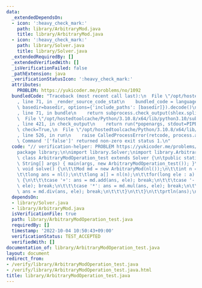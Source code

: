 ```yaml
---
data:
  _extendedDependsOn:
  - icon: ':heavy_check_mark:'
    path: library/ArbitraryMod.java
    title: library/ArbitraryMod.java
  - icon: ':heavy_check_mark:'
    path: library/Solver.java
    title: library/Solver.java
  _extendedRequiredBy: []
  _extendedVerifiedWith: []
  _isVerificationFailed: false
  _pathExtension: java
  _verificationStatusIcon: ':heavy_check_mark:'
  attributes:
    PROBLEM: https://yukicoder.me/problems/no/1092
  bundledCode: "Traceback (most recent call last):\n  File \"/opt/hostedtoolcache/Python/3.10.8/x64/lib/python3.10/site-packages/onlinejudge_verify/documentation/build.py\"\
    , line 71, in _render_source_code_stat\n    bundled_code = language.bundle(stat.path,\
    \ basedir=basedir, options={'include_paths': [basedir]}).decode()\n  File \"/opt/hostedtoolcache/Python/3.10.8/x64/lib/python3.10/site-packages/onlinejudge_verify/languages/user_defined.py\"\
    , line 71, in bundle\n    return subprocess.check_output(shlex.split(command))\n\
    \  File \"/opt/hostedtoolcache/Python/3.10.8/x64/lib/python3.10/subprocess.py\"\
    , line 421, in check_output\n    return run(*popenargs, stdout=PIPE, timeout=timeout,\
    \ check=True,\n  File \"/opt/hostedtoolcache/Python/3.10.8/x64/lib/python3.10/subprocess.py\"\
    , line 526, in run\n    raise CalledProcessError(retcode, process.args,\nsubprocess.CalledProcessError:\
    \ Command '['false']' returned non-zero exit status 1.\n"
  code: "// verification-helper: PROBLEM https://yukicoder.me/problems/no/1092\n\n\
    package library;\n\nimport library.Solver;\nimport library.ArbitraryMod;\n\npublic\
    \ class ArbitraryModOperation_test extends Solver {\n\tpublic static void main(final\
    \ String[] args) { main(args, new ArbitraryModOperation_test()); }\n\n\tpublic\
    \ void solve() {\n\t\tMod md = new ArbitraryMod(nl());\n\t\tint n = ni() - 1;\n\
    \t\tlong ans = nl();\n\t\tlong a[] = nl(n);\n\t\tfor(long ele : a) {\n\t\t\tswitch(nc())\
    \ {\n\t\t\tcase '+': ans = md.add(ans, ele); break;\n\t\t\tcase '-': ans = md.sub(ans,\
    \ ele); break;\n\t\t\tcase '*': ans = md.mul(ans, ele); break;\n\t\t\tcase '/':\
    \ ans = md.div(ans, ele); break;\n\t\t\t}\n\t\t}\n\t\tprtln(ans);\n\t}\n}"
  dependsOn:
  - library/Solver.java
  - library/ArbitraryMod.java
  isVerificationFile: true
  path: library/ArbitraryModOperation_test.java
  requiredBy: []
  timestamp: '2022-10-04 10:50:43+09:00'
  verificationStatus: TEST_ACCEPTED
  verifiedWith: []
documentation_of: library/ArbitraryModOperation_test.java
layout: document
redirect_from:
- /verify/library/ArbitraryModOperation_test.java
- /verify/library/ArbitraryModOperation_test.java.html
title: library/ArbitraryModOperation_test.java
---
```

